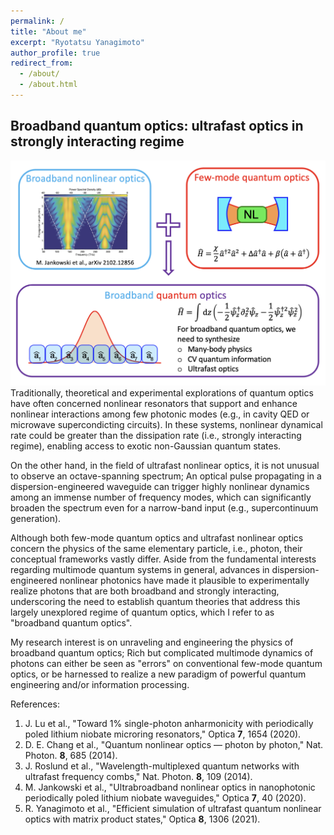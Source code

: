 ```yaml
---
permalink: /
title: "About me"
excerpt: "Ryotatsu Yanagimoto"
author_profile: true
redirect_from: 
  - /about/
  - /about.html
---
```



Broadband quantum optics: ultrafast optics in strongly interacting regime
---
![Broadband quantum optics](../images/broadbandquantumoptics.png)
Traditionally, theoretical and experimental explorations of quantum optics have often concerned nonlinear resonators that support and enhance nonlinear interactions among few photonic modes (e.g., in cavity QED or microwave supercondicting circuits). In these systems, nonlinear dynamical rate could be greater than the dissipation rate (i.e., strongly interacting regime), enabling access to exotic non-Gaussian quantum states.

On the other hand, in the field of ultrafast nonlinear optics, it is not unusual to observe an octave-spanning spectrum; An optical pulse propagating in a dispersion-engineered waveguide can trigger highly nonlinear dynamics among an immense number of frequency modes, which can significantly broaden the spectrum even for a narrow-band input (e.g., supercontinuum generation).

Although both few-mode quantum optics and ultrafast nonlinear optics concern the physics of the same elementary particle, i.e., photon, their conceptual frameworks vastly differ. Aside from the fundamental interests regarding multimode quantum systems in general, advances in dispersion-engineered nonlinear photonics have made it plausible to experimentally realize photons that are both broadband and strongly interacting, underscoring the need to establish quantum theories that address this largely unexplored regime of quantum optics, which I refer to as "broadband quantum optics".

My research interest is on unraveling and engineering the physics of broadband quantum optics; Rich but complicated multimode dynamics of photons can either be seen as "errors" on conventional few-mode quantum optics, or be harnessed to realize a new paradigm of powerful quantum engineering and/or information processing.

References:
<ol>
<li>J. Lu et al., "Toward 1% single-photon anharmonicity with periodically poled lithium niobate microring resonators," Optica <b>7</b>, 1654 (2020). </li>
<li>D. E. Chang et al., "Quantum nonlinear optics — photon by photon," Nat. Photon. <b>8</b>, 685 (2014).</li>
<li>J. Roslund et al., "Wavelength-multiplexed quantum networks with ultrafast frequency combs," Nat. Photon. <b>8</b>, 109 (2014).</li>
<li>M. Jankowski et al., "Ultrabroadband nonlinear optics in nanophotonic periodically poled lithium niobate waveguides," Optica <b>7</b>, 40 (2020).</li>
<li>R. Yanagimoto et al., "Efficient simulation of ultrafast quantum nonlinear optics with matrix product states," Optica <b>8</b>, 1306 (2021).</li>
</ol>